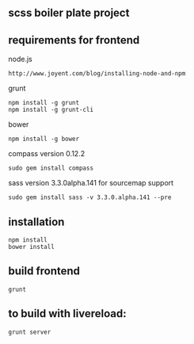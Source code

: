 scss boiler plate project
-------------------------



requirements for frontend
-------------------------


node.js

	http://www.joyent.com/blog/installing-node-and-npm

grunt

	npm install -g grunt
	npm install -g grunt-cli

bower

	npm install -g bower

compass version 0.12.2

	sudo gem install compass

sass version 3.3.0alpha.141 for sourcemap support

	sudo gem install sass -v 3.3.0.alpha.141 --pre


installation
------------

	npm install
	bower install


build frontend
--------------

	grunt



to build with livereload:
-------------------------

	grunt server

